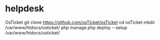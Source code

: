 # helpdesk
OsTicket
git clone https://github.com/osTicket/osTicket
cd osTicket
mkdir /var/www/htdocs/osticket/
php manage.php deploy --setup /var/www/htdocs/osticket/
